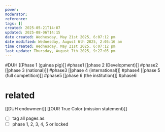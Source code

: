 ```yaml
---
power: 
moderator: 
reference: 
tags: []
created: 2025-05-21T14:07
updated: 2025-08-06T14:15
date created: Wednesday, May 21st 2025, 6:07:12 pm
date modified: Wednesday, August 6th 2025, 2:05:16 am
time created: Wednesday, May 21st 2025, 6:07:12 pm
last update: Thursday, August 7th 2025, 9:27:05 pm
---
```

#DUH 
[[Phase 1 (guinea pig)]] #phase1 
[[phase 2 (Development)]] #phase2 
[[phase 3 (national)]] #phase3 
[[phase 4 (international)]] #phase4 
[[phase 5 (full competition)]] #phase5
[[phase 6 (the institution)]] #phase6
# related
[[DUH endowment]]
[[OUR True Color (mission statement)]]
- [ ] tag all pages as
- [ ] phase 1, 2, 3, 4, 5 or locked
